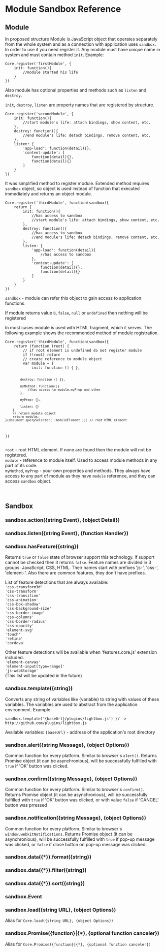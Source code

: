 <h1>Module Sandbox Reference</h1>

<h2>Module</h2>
<p>
  In proposed structure Module is JavaScript object that operates separately from the whole system and as a connection with application uses <code>sandbox</code>. In order to use it you need register it. Any module must have unique name in system and must contain method <code>init</code>. Example:
</p>
<pre><code>Core.register('firstModule', {
	init: function(){
		//module started his life
	}
})</code></pre>
<p>Also module has optional properties and methods such as <code>listen</code> and <code>destroy</code>.</p>
<p><code>init</code>, <code>destroy</code>, <code>listen</code> are property names that are registered by structure.</p>
<pre><code>Core.register('secondModule', {
	init: function(){
		//start module's life: attach bindings, show content, etc.
	},
	destroy: function(){
		//end module's life: detach bindings, remove content, etc.
	},
	listen: {
		'app-load': function(detail){},
		'content-update': [
			function(detail){},
			function(detail){}
		]
	}
})</code></pre>
<p>
  It was simplified method to register module. Extended method requires <code>sandbox</code> object, so object is used instead of function that executed immediately and returns an object module.
</p>
<pre><code>Core.register('thirdModule', function(sandbox){
	return {
		init: function(){
			//has access to sandbox
			//start module's life: attach bindings, show content, etc.
		},
		destroy: function(){
			//has access to sandbox
			//end module's life: detach bindings, remove content, etc.
		},
		listen: {
			'app-load': function(detail){
				//has access to sandbox
			},
			'content-update': [
				function(detail){},
				function(detail){}
			]
		}
	}
})</code></pre>
<p>
<code>sandbox</code> - module can refer this object to gain access to application functions.
</p>

<p>
If module returns value <code>0</code>, <code>false</code>, <code>null</code> or <code>undefined</code> then nothing will be registered
</p>

<p>
  In most cases module is used with HTML fragment, which it serves. The following example shows the recommended method of module registration.
</p>
<pre><code>Core.register('thirdModule', function(sandbox){
	return (function (root) {
		// if root element is undefined do not register module
		if (!root) return
		// create reference to module object
		var module = {
			init: function () {	},

			destroy: function () {},

			myMethod: function(){ 
				//has access to module.myProp and other
			},

			myProp: {},

			listen: {}
		}
		// return module object
		return module;
	}(document.querySelector('.moduleElement'))) // root HTML element
})</code></pre>
<p>
<code>root</code> - root HTML element. If none are found then the module will not be registered.<br>
<code>module</code> - reference to module itself. Used to access module methods in any part of its code.<br>
<code>myMethod</code>, <code>myProp</code> - your own properties and methods. 
They always have access to any part of module as they have <code>module</code> reference, and they can access <code>sandbox</code> object.
</p>

<br>
<h2 id="sandbox">Sandbox</h2>

<h3>sandbox.action({string Event}, {object Detail})</h3>

<h3>sandbox.listen({string Event}, {function Handler})</h3>


<h3>sandbox.hasFeature({string})</h3>
<p>Returns <code>true</code> or <code>false</code> state of browser support this technology. If support cannot be checked then it returns <code>false</code>. Feature names are divided in 3 groups: JavaScript, CSS, HTML. Their names start with prefixes 'js-', 'css-', 'element-'. Also there are common features, they don't have prefixes.</p>

List of feature detections that are always available:<br>
<code>'css-transform3d'</code><br>
<code>'css-transform'</code><br>
<code>'css-transition'</code><br>
<code>'css-animation'</code><br>
<code>'css-box-shadow'</code><br>
<code>'css-background-size'</code><br>
<code>'css-border-image'</code><br>
<code>'css-columns'</code><br>
<code>'css-border-radius'</code><br>
<code>'css-opacity'</code><br>
<code>'element-svg'</code><br>
<code>'touch'</code><br>
<code>'retina'</code><br>
<code>'cordova'</code><br>
</p>
<p>
Other feature detections will be available when 'features.core.js' extension included.<br>
<code>'element-canvas'</code><br>
<code>'element-input[type=range]'</code><br>
<code>'js-webStorage'</code><br>
(This list will be updated in the future)
</p>

<h3>sandbox.template({string})</h3>
<p>Converts any string of variables like {variable} to string with values of these variables. The variables are used to abstract from the application environment. Example:</p>
<code>sandbox.template('{baseUrl}/plugins/lightbox.js') // -> http://github.com/plugins/lightbox.js</code>
<p>
Available variables:
<code>{baseUrl}</code> - address of the application's root directory<br>
</p>


<h3>sandbox.alert({string Message}, {object Options})</h3>
<p>
  Common function for every platform. Similar to browser's <code>alert()</code>. Returns Promise object (it can be asynchronious), will be successfully fulfilled with <code>true</code> if 'OK' button was clicked.
</p>

<h3>sandbox.confirm({string Message}, {object Options})</h3>
<p>
  Common function for every platform. Similar to browser's <code>confirm()</code>. Returns Promise object (it can be asynchronious), will be successfully fulfilled with <code>true</code> if 'OK' button was clicked, 
  or with value <code>false</code> if 'CANCEL' button was prressed</p>

<h3>sandbox.notification({string Message}, {object Options})</h3>
<p>
  Common function for every platform. Similar to browser's <code>window.webkitNotifications</code>. Returns Promise object (it can be asynchronious), will be successfully fulfilled with <code>true</code> if pop-up message was clicked, or <code>false</code> if close button on pop-up message was clicked.</p>


<h3>sandbox.data({*}).format({string})</h3>

<h3>sandbox.data({*}).filter({string})</h3>

<h3>sandbox.data({*}).sort({string})</h3>

<h3>sandbox.Event</h3>

<h3>sandbox.load({string URL}, {object Options})</h3>
<p>Alias for <code>Core.load({string URL}, {object Options})</code></p>

<h3>sandbox.Promise({function}|{*}, {optional function canceler})</h3>
<p>Alias for <code>Core.Promise({function}|{*}, {optional function canceler})</code></p>






